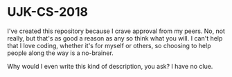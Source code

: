 # UJK-CS-2018
I've created this repository because I crave approval from my peers. No, not really, but that's as good a reason as any so think what you will. I can't help that I love coding, whether it's for myself or others, so choosing to help people along the way is a no-brainer.

Why would I even write this kind of description, you ask? I have no clue.
